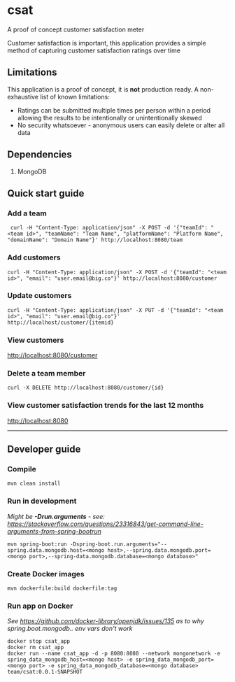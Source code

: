 # csat
A proof of concept customer satisfaction meter

Customer satisfaction is important, this application provides a simple method of capturing customer satisfaction ratings over time

## Limitations

This application is a proof of concept, it is **not** production ready.
A non-exhaustive list of known limitations:
* Ratings can be submitted multiple times per person within a period allowing the results to be intentionally or unintentionally skewed
* No security whatsoever - anonymous users can easily delete or alter all data

## Dependencies

1. MongoDB

## Quick start guide

### Add a team

```
 curl -H "Content-Type: application/json" -X POST -d '{"teamId": "<team id>", "teamName": "Team Name", "platformName": "Platform Name", "domainName": "Domain Name"}' http://localhost:8080/team
```

### Add customers

```
curl -H "Content-Type: application/json" -X POST -d '{"teamId": "<team id>", "email": "user.email@big.co"}' http://localhost:8080/customer
```

### Update customers
```
curl -H "Content-Type: application/json" -X PUT -d '{"teamId": "<team id>", "email": "user.email@big.co"}' http://localhost/customer/{itemid}
```
### View customers

<http://localhost:8080/customer>

### Delete a team member

```
curl -X DELETE http://localhost:8080/customer/{id}
```

### View customer satisfaction trends for the last 12 months

<http://localhost:8080>


---

## Developer guide

### Compile

```
mvn clean install
```

### Run in development

*Might be **-Drun.arguments** - see: https://stackoverflow.com/questions/23316843/get-command-line-arguments-from-spring-bootrun*

```
mvn spring-boot:run -Dspring-boot.run.arguments="--spring.data.mongodb.host=<mongo host>,--spring.data.mongodb.port=<mongo port>,--spring-data.mongodb.database=<mongo database>"
```

### Create Docker images

```
mvn dockerfile:build dockerfile:tag
```

### Run app on Docker

*See https://github.com/docker-library/openjdk/issues/135 as to why spring.boot.mongodb.. env vars don't work*

```
docker stop csat_app
docker rm csat_app
docker run --name csat_app -d -p 8080:8080 --network mongonetwork -e spring_data_mongodb_host=<mongo host> -e spring_data_mongodb_port=<mongo port> -e spring_data_mongodb_database=<mongo database> team/csat:0.0.1-SNAPSHOT
```

